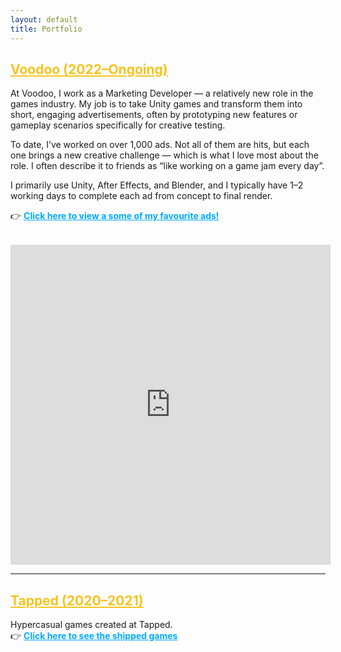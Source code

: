 ```yaml
---
layout: default
title: Portfolio
---
```


## <a href="voodoo" style="color: #f7c31f;">Voodoo (2022–Ongoing)</a>  

At Voodoo, I work as a Marketing Developer — a relatively new role in the games industry. My job is to take Unity games and transform them into short, engaging advertisements, often by prototyping new features or gameplay scenarios specifically for creative testing.

To date, I’ve worked on over 1,000 ads. Not all of them are hits, but each one brings a new creative challenge — which is what I love most about the role. I often describe it to friends as “like working on a game jam every day”.

I primarily use Unity, After Effects, and Blender, and I typically have 1–2 working days to complete each ad from concept to final render.

👉 <strong><a href="voodoo" style="color: #00aaff;">Click here to view a some of my favourite ads!</a></strong>

<div style="margin-top: 2rem;">
<iframe src="https://www.linkedin.com/embed/feed/update/urn:li:ugcPost:7122487121264693248" height="512" width="512" frameborder="0" allowfullscreen="" title="Embedded post"></iframe>
</div>

---

## <a href="tapped" style="color: #f7c31f;">Tapped (2020–2021)</a>

Hypercasual games created at Tapped.  
👉 <strong><a href="tapped" style="color: #00aaff;">Click here to see the shipped games</a></strong>
